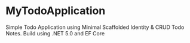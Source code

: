 # MyTodoApplication
Simple Todo Application using Minimal Scaffolded Identity &amp; CRUD Todo Notes.  Build using .NET 5.0 and EF Core
